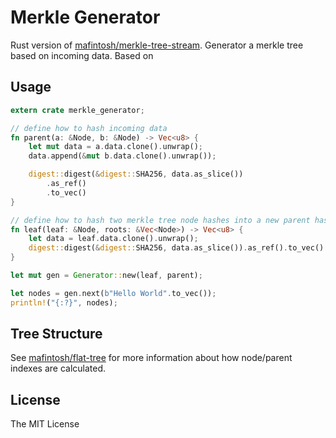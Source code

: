 # Merkle Generator

Rust version of [mafintosh/merkle-tree-stream](https://github.com/mafintosh/merkle-tree-stream). Generator a merkle tree based on incoming data. Based on
## Usage

```rust
extern crate merkle_generator;

// define how to hash incoming data
fn parent(a: &Node, b: &Node) -> Vec<u8> {
    let mut data = a.data.clone().unwrap();
    data.append(&mut b.data.clone().unwrap());

    digest::digest(&digest::SHA256, data.as_slice())
        .as_ref()
        .to_vec()
}

// define how to hash two merkle tree node hashes into a new parent hash
fn leaf(leaf: &Node, roots: &Vec<Node>) -> Vec<u8> {
    let data = leaf.data.clone().unwrap();
    digest::digest(&digest::SHA256, data.as_slice()).as_ref().to_vec()
}

let mut gen = Generator::new(leaf, parent);

let nodes = gen.next(b"Hello World".to_vec());
println!("{:?}", nodes);
```

## Tree Structure

See [mafintosh/flat-tree](https://github.com/mafintosh/flat-tree-rs) for more information about how node/parent indexes are calculated.

## License

The MIT License
